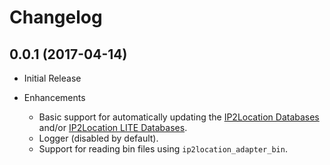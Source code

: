 # Changelog

## 0.0.1 (2017-04-14)

* Initial Release

* Enhancements
  * Basic support for automatically updating the [IP2Location Databases](https://www.ip2location.com/download) and/or [IP2Location LITE Databases](http://lite.ip2location.com/database).
  * Logger (disabled by default).
  * Support for reading bin files using `ip2location_adapter_bin`.
